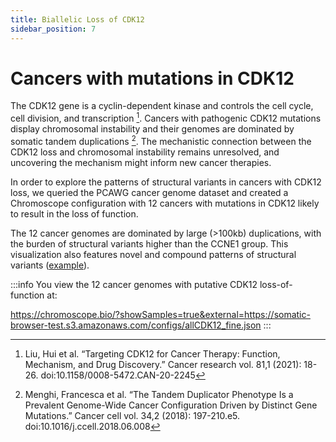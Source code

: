 ```yaml
---
title: Biallelic Loss of CDK12
sidebar_position: 7
---
```


# Cancers with mutations in CDK12

The CDK12 gene is a cyclin-dependent kinase and controls the cell cycle, cell division, and transcription [^1]. Cancers with pathogenic CDK12 mutations display chromosomal instability and their genomes are dominated by somatic tandem duplications [^2]. The mechanistic connection between the CDK12 loss and chromosomal instability remains unresolved, and uncovering the mechanism might inform new cancer therapies.

In order to explore the patterns of structural variants in cancers with CDK12 loss, we queried the PCAWG cancer genome dataset and created a Chromoscope configuration with 12 cancers with mutations in CDK12 likely to result in the loss of function. 

The 12 cancer genomes are dominated by large (>100kb) duplications, with the burden of structural variants higher than the CCNE1 group. This visualization also features novel and compound patterns of structural variants ([example](https://chromoscope.bio/?demoIndex=4&domain=597601479.8815027-616292105.2587856&external=https://somatic-browser-test.s3.amazonaws.com/cdk12_oncokb_sel/configs/cdk12_oncokb_sel.all.config.json)).

:::info
You view the 12 cancer genomes with putative CDK12 loss-of-function at:

https://chromoscope.bio/?showSamples=true&external=https://somatic-browser-test.s3.amazonaws.com/configs/allCDK12_fine.json
:::

[^1]: Liu, Hui et al. “Targeting CDK12 for Cancer Therapy: Function, Mechanism, and Drug Discovery.” Cancer research vol. 81,1 (2021): 18-26. doi:10.1158/0008-5472.CAN-20-2245

[^2]: Menghi, Francesca et al. “The Tandem Duplicator Phenotype Is a Prevalent Genome-Wide Cancer Configuration Driven by Distinct Gene Mutations.” Cancer cell vol. 34,2 (2018): 197-210.e5. doi:10.1016/j.ccell.2018.06.008
